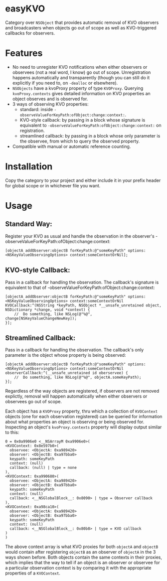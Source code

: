 easyKVO
=======

Category over `NSObject` that provides automatic removal of KVO observers and broadcasters when objects go out of scope
as well as KVO-triggered callbacks for observers.


Features
========

- No need to unregister KVO notifications when either observers or observees (not a real word, I know) go out of scope. Unregistration happens automatically and transparently (though you can still do it explicitly if you need to, on `-dealloc` or elsewhere).
- `NSObjects` have a kvoProxy property of type `KVOProxy`. Querying `kvoProxy.contexts` gives detailed information on KVO properties an object observes and is observed for.
- 3 ways of observing KVO properties: 
  - standard: inside `-observeValueForKeyPath:ofObject:change:context:`.
  - KVO-style callback: by passing in a block whose signature is equivalent to `-observeValueForKeyPath:ofObject:change:context:` on registration. 
  - streamlined callback: by passing in a block whose only parameter is the observee, from which to query the observed property.
- Compatible with manual or automatic reference counting.

Installation
============

Copy the category to your project and either include it in your prefix header for global scope or in whichever file you want.


Usage
=====

Standard Way:
-------------
Register your KVO as usual and handle the observation in the observer's -observeValueForKeyPath:ofObject:change:context:
```objc
[objectA addObserver:objectB forKeyPath:@"someKeyPath" options:<NSKeyValueObservingOptions> context:someContextOrNil];
```

KVO-style Callback:
-------------------
Pass in a callback for handling the observation. The callback's signature is equivalent to that of 
-observeValueForKeyPath:ofObject:change:context:
```objc
[objectA addObserver:objectB forKeyPath:@"someKeyPath" options:<NSKeyValueObservingOptions> context:someContextOrNil KVOCallback:^(NSString *keyPath, NSObject *__unsafe_unretained object, NSDictionary *change, void *context) {
    //  Do something, like NSLog(@"%@", change[NSKeyValueChangeNewKey]);
}];
```

Streamlined Callback:
---------------------
Pass in a callback for handling the observation. The callback's only parameter is the object whose property is being observed:
```objc
[objectA addObserver:objectB forKeyPath:@"someKeyPath" options:<NSKeyValueObservingOptions> context:someContextOrNil observerCallback:^(__unsafe_unretained id oberservee) {
    //  Do something, like NSLog(@"%@", objectA.someKeyPath);
}];
```

Regardless of the way objects are registered, if observers are not removed explictly, removal will happen automatically when either observers or observees go out of scope. 


Each object has a `KVOProxy` property, thru which a collection of `KVOContext` objects (one for each observation registered) can be queried for information about what properties an object is observing or being observed for.
Inspecting an object's `kvoProxy.contexts` property will display output similar to this:
```objc
0 = 0x0a9906e0 <__NSArrayM 0xa9906e0>(
<KVOContext: 0x8e597b0>(
  observee: <ObjectA: 0xa989420>
  observer: <ObjectB: 0xa97bba0>
  keypath: someKeyPath
  context: (null)
  callback: (null) | type = none
),
<KVOContext: 0xa990680>(
  observee: <ObjectA: 0xa989420>
  observer: <ObjectB: 0xa97bba0>
  keypath: someKeyPath
  context: (null)
  callback: <__NSGlobalBlock__: 0x8090> | type = Observer callback
),
<KVOContext: 0xa98ca10>(
  observee: <ObjectA: 0xa989420>
  observer: <ObjectB: 0xa97bba0>
  keypath: someKeyPath
  context: (null)
  callback: <__NSGlobalBlock__: 0x80b8> | type = KVO callback
)
)
```

The above context array is what KVO proxies for both `objectA` and `objectB` would contain after registering `objectB` as an observer of `objectA` in the 3 ways shown before.
Both objects contain the same contexts in their proxies, which implies that the way to tell if an object is an observer or observee for a particular observation context is by comparing it with the appropriate properties of a `KVOContext`.
